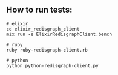 ## How to run tests:

```
# elixir
cd elixir_redisgraph_client
mix run -e ElixirRedisgraphClient.bench
```

```
# ruby
ruby ruby-redisgraph-client.rb
```

```
# python
python python-redisgraph-client.py
```
